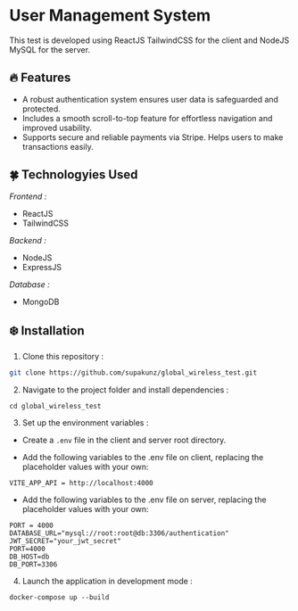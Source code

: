 # User Management System
This test is developed using ReactJS TailwindCSS for the client and NodeJS MySQL for the server.

## 🔥 Features

  <ul>
      <li>A robust authentication system ensures user data is safeguarded and protected.</li>
      <li>Includes a smooth scroll-to-top feature for effortless navigation and improved usability.</li>
      <li>Supports secure and reliable payments via Stripe. Helps users to make transactions easily.</li>
  </ul>

## 🍀 Technologyies Used
  <i>Frontend :</i>
  <ul>
      <li>ReactJS</li>
      <li>TailwindCSS</li>
  </ul>
  
  <i>Backend :</i>
  <ul>
      <li>NodeJS</li>
      <li>ExpressJS</li>  
  </ul>

  <i>Database :</i>
  <ul>
      <li>MongoDB</li>
  </ul>

## ❄️ Installation

1. Clone this repository :

```bash
git clone https://github.com/supakunz/global_wireless_test.git
```

2. Navigate to the project folder and install dependencies :

```
cd global_wireless_test
```

3. Set up the environment variables :

 - Create a `.env` file in the client and server root directory.

 - Add the following variables to the .env file on client, replacing the placeholder values with your own:

```
VITE_APP_API = http://localhost:4000
```

 - Add the following variables to the .env file on server, replacing the placeholder values with your own:

```
PORT = 4000
DATABASE_URL="mysql://root:root@db:3306/authentication"
JWT_SECRET="your_jwt_secret"
PORT=4000
DB_HOST=db
DB_PORT=3306
```

4. Launch the application in development mode :

```
docker-compose up --build
```
